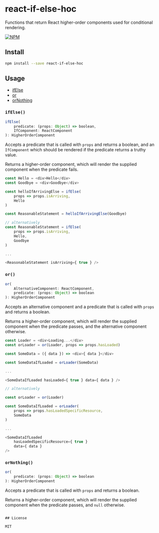 # react-if-else-hoc

Functions that return React higher-order components used for conditional rendering.

[![NPM](https://img.shields.io/npm/v/react-if-else-hoc.svg)](https://www.npmjs.com/package/react-if-else-hoc)

## Install

```bash
npm install --save react-if-else-hoc
```

## Usage

* [ifElse](#ifelse)
* [or](#or)
* [orNothing](#ornothing)

### `ifElse()`

```js
ifElse(
    predicate: (props: Object) => boolean,
    IfComponent: ReactComponent
): HigherOrderComponent
```

Accepts a predicate that is called with `props` and returns a boolean, and an `IfComponent` which should be rendered if the predicate returns a truthy value.

Returns a higher-order component, which will render the supplied component when the predicate fails.

```js
const Hello = <div>Hello</div>
const Goodbye = <div>Goodbye</div>

const helloIfArrivingElse = ifElse(
    props => props.isArriving,
    Hello
)

const ReasonableStatement = helloIfArrivingElse(Goodbye)

// alternatively
const ReasonableStatement = ifElse(
    props => props.isArriving,
    Hello,
    Goodbye
)

...

<ReasonableStatement isArriving={ true } />
```

### `or()`

```js
or(
    AlternativeComponent: ReactComponent,
    predicate: (props: Object) => boolean
): HigherOrderComponent
```

Accepts an alternative component and a predicate that is called with `props` and returns a boolean.

Returns a higher-order component, which will render the supplied component when the predicate passes, and the alternative component otherwise.

```js
const Loader = <div>Loading...</div>
const orLoader = or(Loader, props => props.hasLoaded)

const SomeData = ({ data }) => <div>{ data }</div>

const SomeDataIfLoaded = orLoader(SomeData)

...

<SomeDataIfLoaded hasLoaded={ true } data={ data } />

// alternatively

const orLoader = or(Loader)

const SomeDataIfLoaded = orLoader(
    props => props.hasLoadedSpecificResource,
    SomeData
)

...

<SomeDataIfLoaded
    hasLoadedSpecificResource={ true }
    data={ data }
/>
```

### `orNothing()`

```js
or(
    predicate: (props: Object) => boolean
): HigherOrderComponent
```

Accepts a predicate that is called with `props` and returns a boolean.

Returns a higher-order component, which will render the supplied component when the predicate passes, and `null` otherwise.
```

## License

MIT
